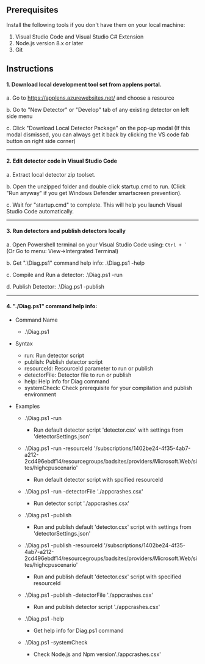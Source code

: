 ## Prerequisites

Install the following tools if you don't have them on your local machine:
1. Visual Studio Code and Visual Studio C# Extension
2. Node.js version 8.x or later
3. Git


## Instructions


#### 1. Download local development tool set from applens portal.

a. Go to https://applens.azurewebsites.net/ and choose a resource

b. Go to "New Detector" or "Develop" tab of any existing detector on left side menu

c. Click "Download Local Detector Package" on the pop-up modal
(If this modal dismissed, you can always get it back by clicking the VS code fab button on right side corner)

---
#### 2. Edit detector code in Visual Studio Code

a. Extract local detector zip toolset.

b. Open the unzipped folder and double click startup.cmd to run.
(Click "Run anyway" if you get Windows Defender smartscreen prevention).

c. Wait for "startup.cmd" to complete. This will help you launch Visual Studio Code automatically.

---
#### 3. Run detectors and publish detectors locally

a. Open Powershell terminal on your Visual Studio Code using: ```Ctrl + ` ``` (Or Go to menu: View->Intergrated Terminal)

b. Get ".\Diag.ps1" command help info:  .\Diag.ps1 -help

c. Compile and Run a detector:  .\Diag.ps1 -run

d. Publish Detector: .\Diag.ps1 -publish

---
#### 4. "./Diag.ps1" command help info:

- Command Name
    - .\Diag.ps1

- Syntax
    - run: Run detector script
    - publish: Publish detector script
    - resourceId: ResourceId parameter to run or publish
    - detectorFile: Detector file to run or publish
    - help: Help info for Diag command
    - systemCheck: Check prerequisite for your compilation and publish environment

- Examples
    - .\Diag.ps1 -run
        - Run default detector script 'detector.csx' with settings from 'detectorSettings.json'

    - .\Diag.ps1 -run -resourceId '/subscriptions/1402be24-4f35-4ab7-a212-2cd496ebdf14/resourcegroups/badsites/providers/Microsoft.Web/sites/highcpuscenario'
        - Run default detector script with spcified resourceId

    - .\Diag.ps1 -run -detectorFile './appcrashes.csx'
        - Run detector script './appcrashes.csx'

    - .\Diag.ps1 -publish
        - Run and publish default 'detector.csx' script with settings from 'detectorSettings.json'

    - .\Diag.ps1 -publish -resourceId '/subscriptions/1402be24-4f35-4ab7-a212-2cd496ebdf14/resourcegroups/badsites/providers/Microsoft.Web/sites/highcpuscenario'
        - Run and publish default 'detector.csx' script with specified resourceId

    - .\Diag.ps1 -publish -detectorFile './appcrashes.csx'
        - Run and publish detector script './appcrashes.csx'

    - .\Diag.ps1 -help
        - Get help info for Diag.ps1 command

    - .\Diag.ps1 -systemCheck
        - Check Node.js and Npm version'./appcrashes.csx'
